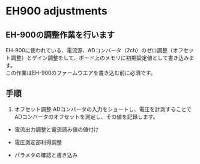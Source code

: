 # EH900 adjustments

## EH-900の調整作業を行います

EH-900に使われている、電流源、ADコンバータ（2ch）のゼロ調整（オフセット調整）とゲイン調整をして、ボード上のメモリに初期設定値として書き込みます。  
この作業はEH-900のファームウエアを書き込む前に必須です。

## 手順
1. オフセット調整
   ADコンバータの入力をショートし、電圧を計測することでADコンバータのオフセットを測定し、その値を記録します。

- 電流出力調整と電流読み値の値付け

- 電圧測定部利得調整

- パラメタの確認と書き込み

###
